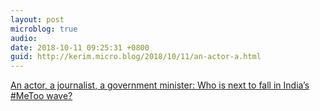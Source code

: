```yaml
---
layout: post
microblog: true
audio: 
date: 2018-10-11 09:25:31 +0800
guid: http://kerim.micro.blog/2018/10/11/an-actor-a.html
---
```

[An actor, a journalist, a government minister: Who is next to fall in India’s #MeToo wave?](https://www.washingtonpost.com/news/global-opinions/wp/2018/10/10/an-actor-a-journalist-a-government-minister-who-is-next-to-fall-in-indias-metoo-wave/?utm_term=.026ccf8666ff)
